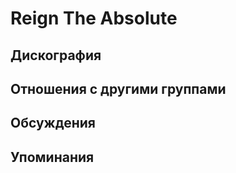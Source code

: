 # Reign The Absolute



## Дискография


## Отношения с другими группами


## Обсуждения


## Упоминания

